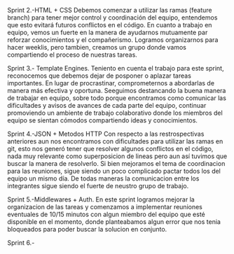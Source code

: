 Sprint 2.-HTML + CSS
Debemos comenzar a utilizar las ramas (feature branch) para tener mejor control y coordinación del equipo, entendemos que esto evitará futuros conflictos en el código.
En cuanto a trabajo en equipo, vemos un fuerte en la manera de ayudarnos mutuamente par reforzar conocimientos y el compañerismo. Logramos organizarnos para hacer weeklis, pero tambien, creamos un grupo donde vamos compartiendo el proceso de nuestras tareas. 

Sprint 3.- Template Engines.
Teniento en cuenta el trabajo para este sprint, reconocemos que debemos dejar de posponer o aplazar tareas importantes. En lugar de procrastinar, comprometernos a abordarlas de manera más efectiva y oportuna.
Seeguimos destancando la buena manera de trabajar en equipo, sobre todo porque encontramos como comunicar las dificultades y avisos de avances de cada parte del equipo, continuar promoviendo un ambiente de trabajo colaborativo donde los miembros del equipo se sientan cómodos compartiendo ideas y conocimientos.

Sprint 4.-JSON + Metodos HTTP
Con respecto a las restrospectivas anteriores aun nos encontramos con dificultades para utilizar las ramas en git, esto nos generó tener que resolver algunos conflictos en el código, nada muy relevante como superposicion de lineas pero aun así tuvimos que buscar la manera de resolverlo. 
Si bien mejoramos el tema de coordinacion para las reuniones, sigue siendo un poco complicado pactar todos los del equipo un mismo día. De todas maneras la comunicacion entre los integrantes sigue siendo el fuerte de neustro grupo de trabajo. 

Sprint 5.-Middlewares + Auth.
En este sprint logramos mejorar la organizacion de las tareas y comenzamos a implementar reuniones eventuales de 10/15 minutos con algun miembro del equipo que esté disponible en el momento, donde planteabamos algun error que nos tenia bloqueados para poder buscar la solucion en conjunto. 

Sprint 6.-